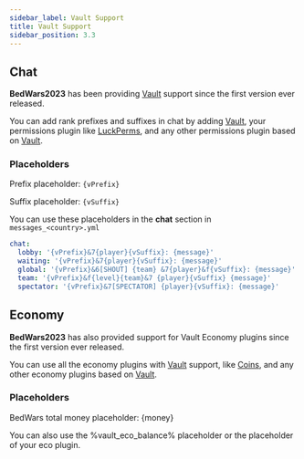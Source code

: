 ```yaml
---
sidebar_label: Vault Support
title: Vault Support
sidebar_position: 3.3
---
```

## Chat
**BedWars2023** has been providing [Vault](https://dev.bukkit.org/projects/vault) support since the first version ever released. 

You can add rank prefixes and suffixes in chat by adding [Vault](https://dev.bukkit.org/projects/vault), your permissions plugin like [LuckPerms](https://spigotmc.org/resources/28140/), and any other permissions plugin based on [Vault](https://dev.bukkit.org/projects/vault).



### Placeholders
Prefix placeholder: `{vPrefix}`

Suffix placeholder: `{vSuffix}`

You can use these placeholders in the **chat** section in `messages_<country>.yml`

```yaml
chat:
  lobby: '{vPrefix}&7{player}{vSuffix}: {message}'
  waiting: '{vPrefix}&7{player}{vSuffix}: {message}'
  global: '{vPrefix}&6[SHOUT] {team} &7{player}&f{vSuffix}: {message}'
  team: '{vPrefix}&f{level}{team}&7 {player}{vSuffix} {message}'
  spectator: '{vPrefix}&7[SPECTATOR] {player}{vSuffix}: {message}'
```

## Economy
**BedWars2023** has also provided support for Vault Economy plugins since the first version ever released.

You can use all the economy plugins with [Vault](https://dev.bukkit.org/projects/vault) support, like [Coins](https://spigotmc.org/resources/48536/), and any other economy plugins based on [Vault](https://dev.bukkit.org/projects/vault).

### Placeholders
BedWars total money placeholder: {money}

You can also use the %vault_eco_balance% placeholder or the placeholder of your eco plugin.
